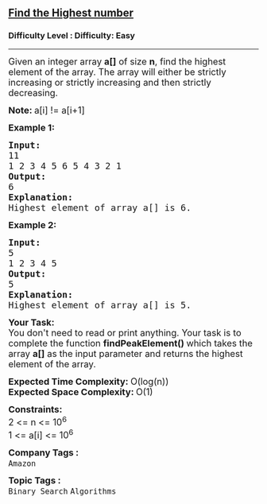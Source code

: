 <h2><a href="https://www.geeksforgeeks.org/problems/find-the-highest-number2259/1?page=1&category=Binary%20Search&difficulty=Easy&sortBy=submissions">Find the Highest number</a></h2><h3>Difficulty Level : Difficulty: Easy</h3><hr><div class="problems_problem_content__Xm_eO"><p><span style="font-size: 18px;">Given an integer array <strong>a[]</strong> of size <strong>n</strong>, find the highest element of the array. The array will either be strictly increasing or strictly increasing and then strictly decreasing.</span></p>
<p><span style="font-size: 18px;"><strong>Note: </strong>a[i] != a[i+1]</span>&nbsp;</p>
<p><strong><span style="font-size: 18px;">Example 1:</span></strong></p>
<pre><strong><span style="font-size: 18px;">Input:
</span></strong><span style="font-size: 18px;">11
1 2 3 4 5 6 5 4 3 2 1<strong>
Output: <br></strong>6
<strong>Explanation: <br></strong>Highest element of array a[] is 6.</span></pre>
<p><span style="font-size: 18px;"><strong>Example 2:</strong></span></p>
<pre><span style="font-size: 18px;"><strong>Input:</strong>
5
1 2 3 4 5
<strong>Output:<br></strong>5
<strong>Explanation: <br></strong>Highest element of array a[] is 5.</span>
</pre>
<p><span style="font-size: 18px;"><strong>Your Task:</strong><br>You don't need to read or print anything. Your task is to complete the function <strong>findPeakElement()&nbsp;</strong>which takes the array <strong>a[]</strong> as the input parameter and returns the highest element of the array.</span></p>
<p><span style="font-size: 18px;"><strong>Expected Time Complexity:&nbsp;</strong>O(log(n))<br><strong>Expected Space Complexity:&nbsp;</strong>O(1)</span></p>
<p><span style="font-size: 18px;"><strong>Constraints:</strong><br>2 &lt;= n &lt;= 10<sup>6</sup><br>1 &lt;= a[i] &lt;= 10<sup>6</sup></span></p></div><p><span style=font-size:18px><strong>Company Tags : </strong><br><code>Amazon</code>&nbsp;<br><p><span style=font-size:18px><strong>Topic Tags : </strong><br><code>Binary Search</code>&nbsp;<code>Algorithms</code>&nbsp;